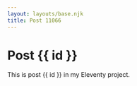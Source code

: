 ```yaml
---
layout: layouts/base.njk
title: Post 11066
---
```


# Post {{ id }}

This is post {{ id }} in my Eleventy project.
